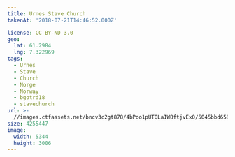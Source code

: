 ```yaml
---
title: Urnes Stave Church
takenAt: '2018-07-21T14:46:52.000Z'

license: CC BY-ND 3.0
geo:
  lat: 61.2984
  lng: 7.322969
tags:
  - Urnes
  - Stave
  - Church
  - Norge
  - Norway
  - bgotrd18
  - stavechurch
url: >-
  //images.ctfassets.net/bncv3c2gt878/4bPoo1pUTQLaIW8ftjvEx0/5045bbd6588b73189e8cbfafcdc6a4ea/urnes-stave-church_28923124097_o
size: 4255447
image:
  width: 5344
  height: 3006
---
```

